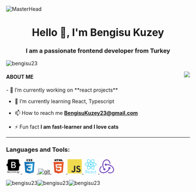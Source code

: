 ![MasterHead](https://1.bp.blogspot.com/-7A4WynwLsMw/XbBpCXG8fHI/AAAAAAAAMt4/uOa1bpLskYgrwGbllhSu2SDj_Mig8SXJQCLcBGAsYHQ/s1600/2000_600px.gif)
<h1 align="center">Hello 👋, I'm Bengisu Kuzey</h1>
<h3 align="center">I am a passionate frontend developer from Turkey</h3>

<p align="left"><img src="https://komarev.com/ghpvc/?username=bengisu23&label=Profile%20views&color=0e75b6&style=flat" alt="bengisu23" /></p>
<img align="right"  src="https://media.tenor.com/g3y2q5VQxvAAAAAM/cat-computer.gif">

<h4> ABOUT ME </h4>
- 🔭 I’m currently working on **react projects**

- 🌱 I’m currently learning React, Typescript

- 📫 How to reach me **BengisuKuzey23@gmail.com**

- ⚡ Fun fact **I am fast-learner and I love cats**
<hr>

<p align="left"></p>

<h3 align="left">Languages and Tools:</h3>

<p align="left"> <a href="https://getbootstrap.com" target="_blank" rel="noreferrer"> <img src="https://raw.githubusercontent.com/devicons/devicon/master/icons/bootstrap/bootstrap-plain-wordmark.svg" alt="bootstrap" width="40" height="40"/> </a> <a href="https://www.w3schools.com/css/" target="_blank" rel="noreferrer"> <img src="https://raw.githubusercontent.com/devicons/devicon/master/icons/css3/css3-original-wordmark.svg" alt="css3" width="40" height="40"/> </a> <a href="https://git-scm.com/" target="_blank" rel="noreferrer"> <img src="https://www.vectorlogo.zone/logos/git-scm/git-scm-icon.svg" alt="git" width="40" height="40"/> </a> <a href="https://www.w3.org/html/" target="_blank" rel="noreferrer"> <img src="https://raw.githubusercontent.com/devicons/devicon/master/icons/html5/html5-original-wordmark.svg" alt="html5" width="40" height="40"/> </a> <a href="https://developer.mozilla.org/en-US/docs/Web/JavaScript" target="_blank" rel="noreferrer"> <img src="https://raw.githubusercontent.com/devicons/devicon/master/icons/javascript/javascript-original.svg" alt="javascript" width="40" height="40"/> </a> <a href="https://reactjs.org/" target="_blank" rel="noreferrer"> <img src="https://raw.githubusercontent.com/devicons/devicon/master/icons/react/react-original-wordmark.svg" alt="react" width="40" height="40"/> </a> <a href="https://redux.js.org" target="_blank" rel="noreferrer"> <img src="https://raw.githubusercontent.com/devicons/devicon/master/icons/redux/redux-original.svg" alt="redux" width="40" height="40"/> </a> </p>
<p><img align="left" src="https://github-readme-stats.vercel.app/api/top-langs?username=bengisu23&show_icons=true&locale=en&layout=compact" alt="bengisu23" /></p>


<p><img align="left" src="https://github-readme-stats.vercel.app/api?username=bengisu23&show_icons=true&locale=en" alt="bengisu23" /></p>

<p><img align="left" src="https://github-readme-streak-stats.herokuapp.com/?user=bengisu23&" alt="bengisu23" /></p>
